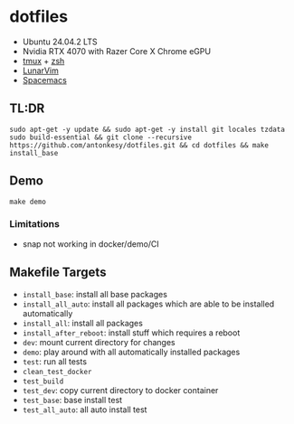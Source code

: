 # dotfiles

- Ubuntu 24.04.2 LTS
- Nvidia RTX 4070 with Razer Core X Chrome eGPU
- [tmux](https://github.com/tmux/tmux/wiki) + [zsh](https://ohmyz.sh/)
- [LunarVim](https://www.lunarvim.org/)
- [Spacemacs](https://www.spacemacs.org/)

## TL:DR

```
sudo apt-get -y update && sudo apt-get -y install git locales tzdata sudo build-essential && git clone --recursive https://github.com/antonkesy/dotfiles.git && cd dotfiles && make install_base
```

## Demo

`make demo`

### Limitations

- snap not working in docker/demo/CI

## Makefile Targets

- `install_base`: install all base packages
- `install_all_auto`: install all packages which are able to be installed automatically
- `install_all`: install all packages
- `install_after_reboot`: install stuff which requires a reboot
- `dev`: mount current directory for changes
- `demo`: play around with all automatically installed packages
- `test`: run all tests
- `clean_test_docker`
- `test_build`
- `test_dev`: copy current directory to docker container
- `test_base`: base install test
- `test_all_auto`: all auto install test
